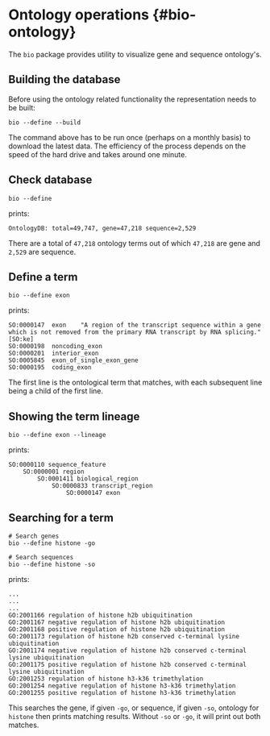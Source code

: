 # Ontology operations {#bio-ontology}

The `bio` package provides utility to visualize gene and sequence ontology's.

## Building the database
Before using the ontology related functionality the representation needs to be built:

    bio --define --build

The command above has to be run once (perhaps on a monthly basis) to download the latest data. The efficiency of the process depends on the speed of the hard drive and takes around one minute.

## Check database


    bio --define
    
prints:

    OntologyDB: total=49,747, gene=47,218 sequence=2,529

There are a total of `47,218` ontology terms out of which `47,218` are gene and `2,529` are sequence.

## Define a term 


    bio --define exon
    
prints:

    SO:0000147	exon	"A region of the transcript sequence within a gene which is not removed from the primary RNA transcript by RNA splicing." [SO:ke]
    SO:0000198	noncoding_exon
    SO:0000201	interior_exon
    SO:0005845	exon_of_single_exon_gene
    SO:0000195	coding_exon

The first line is the ontological term that matches, with each subsequent line being a child of the first line.

## Showing the term lineage

    bio --define exon --lineage

prints:

    SO:0000110 sequence_feature
        SO:0000001 region
            SO:0001411 biological_region
                SO:0000833 transcript_region
                    SO:0000147 exon


## Searching for a term 

    
    # Search genes
    bio --define histone -go 
    
    # Search sequences
    bio --define histone -so 
    
prints:

    ...
    ...
    ...
    GO:2001166 regulation of histone h2b ubiquitination
    GO:2001167 negative regulation of histone h2b ubiquitination
    GO:2001168 positive regulation of histone h2b ubiquitination
    GO:2001173 regulation of histone h2b conserved c-terminal lysine ubiquitination
    GO:2001174 negative regulation of histone h2b conserved c-terminal lysine ubiquitination
    GO:2001175 positive regulation of histone h2b conserved c-terminal lysine ubiquitination
    GO:2001253 regulation of histone h3-k36 trimethylation
    GO:2001254 negative regulation of histone h3-k36 trimethylation
    GO:2001255 positive regulation of histone h3-k36 trimethylation


This searches the gene, if given `-go`, or sequence, if given `-so`, ontology for `histone` then prints matching results.
Without `-so` or `-go`, it will print out both matches.


